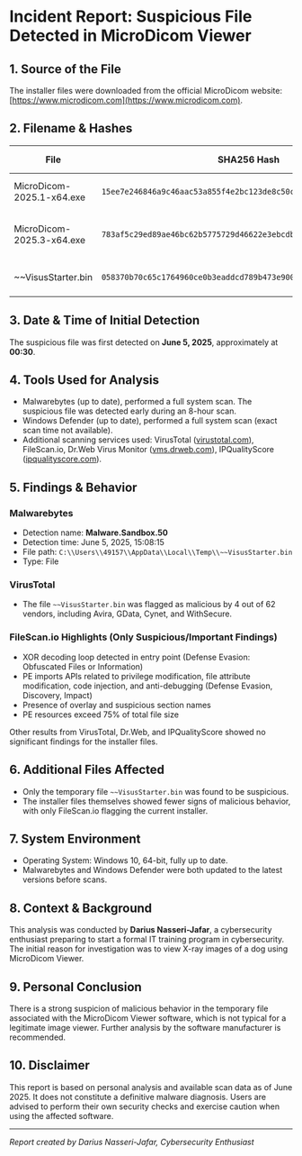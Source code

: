 # Incident Report: Suspicious File Detected in MicroDicom Viewer

## 1. Source of the File
The installer files were downloaded from the official MicroDicom website: [https://www.microdicom.com](https://www.microdicom.com).

## 2. Filename & Hashes

| File                         | SHA256 Hash                                                           | Description                         | File Size    |
|------------------------------|----------------------------------------------------------------------|-----------------------------------|--------------|
| MicroDicom-2025.1-x64.exe    | `15ee7e246846a9c46aac53a855f4e2bc123de8c50cfa39dbffd9e3fcdac9b811`   | Installer from April 2025          | 12 MB        |
| MicroDicom-2025.3-x64.exe    | `783af5c29ed89ae46bc62b5775729d46622e3ebcdba628eb85e3558074b22513`   | Current official installer version | 14 MB        |
| ~~VisusStarter.bin           | `058370b70c65c1764960ce0b3eaddcd789b473e90097d247b97dec63959cd4f6`   | Suspicious temporary binary file  | 1.3 MB       |

## 3. Date & Time of Initial Detection
The suspicious file was first detected on **June 5, 2025**, approximately at **00:30**.

## 4. Tools Used for Analysis
- Malwarebytes (up to date), performed a full system scan. The suspicious file was detected early during an 8-hour scan.
- Windows Defender (up to date), performed a full system scan (exact scan time not available).
- Additional scanning services used: VirusTotal ([virustotal.com](https://virustotal.com)), FileScan.io, Dr.Web Virus Monitor ([vms.drweb.com](https://vms.drweb.com)), IPQualityScore ([ipqualityscore.com](https://www.ipqualityscore.com/file-malware-scanner)).

## 5. Findings & Behavior

### Malwarebytes
- Detection name: **Malware.Sandbox.50**  
- Detection time: June 5, 2025, 15:08:15  
- File path: `C:\\Users\\49157\\AppData\\Local\\Temp\\~~VisusStarter.bin`  
- Type: File  

### VirusTotal
- The file `~~VisusStarter.bin` was flagged as malicious by 4 out of 62 vendors, including Avira, GData, Cynet, and WithSecure.

### FileScan.io Highlights (Only Suspicious/Important Findings)
- XOR decoding loop detected in entry point (Defense Evasion: Obfuscated Files or Information)  
- PE imports APIs related to privilege modification, file attribute modification, code injection, and anti-debugging (Defense Evasion, Discovery, Impact)  
- Presence of overlay and suspicious section names  
- PE resources exceed 75% of total file size  

Other results from VirusTotal, Dr.Web, and IPQualityScore showed no significant findings for the installer files.

## 6. Additional Files Affected
- Only the temporary file `~~VisusStarter.bin` was found to be suspicious.  
- The installer files themselves showed fewer signs of malicious behavior, with only FileScan.io flagging the current installer.

## 7. System Environment
- Operating System: Windows 10, 64-bit, fully up to date.  
- Malwarebytes and Windows Defender were both updated to the latest versions before scans.

## 8. Context & Background
This analysis was conducted by **Darius Nasseri-Jafar**, a cybersecurity enthusiast preparing to start a formal IT training program in cybersecurity. The initial reason for investigation was to view X-ray images of a dog using MicroDicom Viewer.

## 9. Personal Conclusion
There is a strong suspicion of malicious behavior in the temporary file associated with the MicroDicom Viewer software, which is not typical for a legitimate image viewer. Further analysis by the software manufacturer is recommended.

## 10. Disclaimer
This report is based on personal analysis and available scan data as of June 2025. It does not constitute a definitive malware diagnosis. Users are advised to perform their own security checks and exercise caution when using the affected software.

---
*Report created by Darius Nasseri-Jafar, Cybersecurity Enthusiast*
